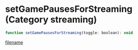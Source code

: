 # setGamePausesForStreaming (Category streaming)

```js
function setGamePausesForStreaming(toggle: boolean): void
```

[filename](setGamePausesForStreaming_m.md ':include')